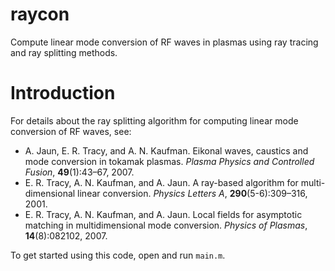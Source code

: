raycon
======

Compute linear mode conversion of RF waves in plasmas using ray tracing and ray splitting methods.

# Introduction #

For details about the ray splitting algorithm for computing linear mode conversion of RF waves, see:

* A. Jaun, E. R. Tracy, and A. N. Kaufman. Eikonal waves, caustics and mode conversion in tokamak plasmas. *Plasma Physics and Controlled Fusion*, **49**(1):43–67, 2007.
* E. R. Tracy, A. N. Kaufman, and A. Jaun. A ray-based algorithm for multi-dimensional linear conversion. *Physics Letters A*, **290**(5-6):309–316, 2001.* E. R. Tracy, A. N. Kaufman, and A. Jaun. Local fields for asymptotic matching in multidimensional mode conversion. *Physics of Plasmas*, **14**(8):082102, 2007.

To get started using this code, open and run `main.m`.